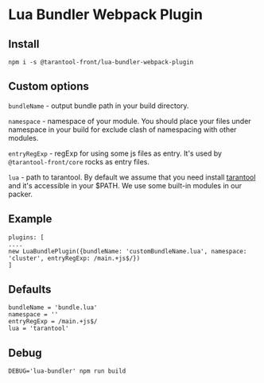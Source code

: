 # Lua Bundler Webpack Plugin

## Install
```
npm i -s @tarantool-front/lua-bundler-webpack-plugin
```

## Custom options

`bundleName` - output bundle path in your build directory.

`namespace` - namespace of your module. You should place your files under namespace in your build for exclude clash of namespacing with other modules.

`entryRegExp` - regExp for using some js files as entry. It's used by `@tarantool-front/core` rocks as entry files.

`lua` - path to tarantool. By default we assume that you need install [tarantool](https://www.tarantool.io/ru/) and it's accessible in your $PATH. We use some built-in modules in our packer.


## Example
```
plugins: [
....
new LuaBundlePlugin({bundleName: 'customBundleName.lua', namespace: 'cluster', entryRegExp: /main.+js$/})
]
```

## Defaults
```
bundleName = 'bundle.lua'
namespace = ''
entryRegExp = /main.+js$/
lua = 'tarantool'
```

## Debug

```
DEBUG='lua-bundler' npm run build
```
